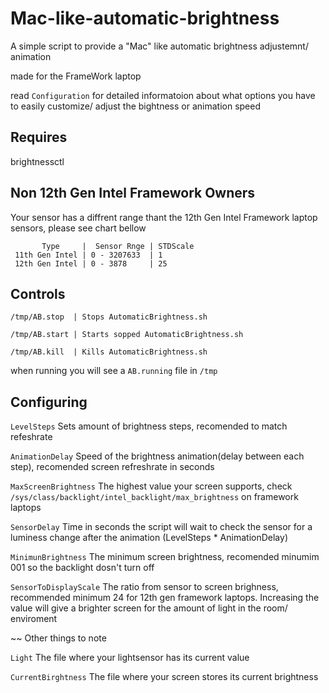 # Mac-like-automatic-brightness
A simple script to provide a "Mac" like automatic brightness adjustemnt/ animation

made for the FrameWork laptop

read ```Configuration``` for detailed informatoion about what options you have to easily  customize/ adjust the bightness or animation speed

## Requires 
brightnessctl

## Non 12th Gen Intel Framework Owners
Your sensor has a diffrent range thant the 12th Gen Intel Framework laptop sensors, please see chart bellow


           Type     |  Sensor Rnge | STDScale
     11th Gen Intel | 0 - 3207633  | 1
     12th Gen Intel | 0 - 3878     | 25

## Controls
```/tmp/AB.stop  | Stops AutomaticBrightness.sh```

```/tmp/AB.start | Starts sopped AutomaticBrightness.sh``` 

```/tmp/AB.kill  | Kills AutomaticBrightness.sh```

when running you will see a ```AB.running``` file in ```/tmp```


## Configuring
```LevelSteps```  Sets amount of brightness steps, recomended to match refeshrate

```AnimationDelay```  Speed of the brightness animation(delay between each step), recomended screen refreshrate in seconds

```MaxScreenBrightness``` The highest value your screen supports, check ```/sys/class/backlight/intel_backlight/max_brightness``` on framework laptops

```SensorDelay``` Time in seconds the script will wait to check the sensor for a luminess change after the animation (LevelSteps * AnimationDelay)

```MinimunBrightness``` The minimum screen brightness, recomended minumim 001 so the backlight dosn't turn off

```SensorToDisplayScale``` The ratio from sensor to screen brighness, recommended minimum 24  for 12th gen framework laptops. Increasing the value will give a brighter screen for the amount of light in the room/ enviroment

~~ Other things to note

```Light```  The file where your lightsensor has its current value

```CurrentBirghtness```  The file where your screen stores its current brightness 
